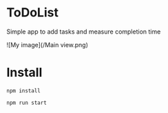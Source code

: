 # ToDoList

Simple app to add tasks and measure completion time

![My image](/Main view.png)

# Install

```shell
npm install
```

```shell
npm run start
```
